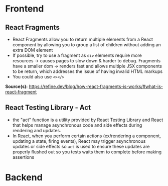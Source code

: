 # Frontend
## React Fragments 
* React Fragments allow you to return multiple elements from a React component by allowing you to group a list of children without adding an extra DOM element
* If possible, try to use a fragment as `div` elements require more resources -> causes pages to slow down & harder to debug. Fragments have a smaller dom -> renders fast and allows multiple JSX components to be return, which addresses the issue of having invalid HTML markups
* You could also use `<></>` 

**Source(s):** https://refine.dev/blog/how-react-fragments-is-works/#what-is-react-fragment

## React Testing Library - Act
* the "act" function is a utility provided by React Testing Library and React that helps manage asynchronous code and side effects during rendering and updates.
* In React, when you perform certain actions (ex/rendering a component, updating a state, firing events), React may trigger asynchronous updates or side effects so `act` is used to ensure these updates are properly flushed out so you tests waits them to complete before making assertions

# Backend